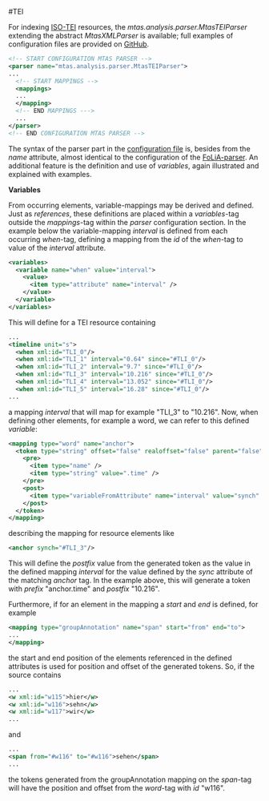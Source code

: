#TEI

For indexing [ISO-TEI](http://www.tei-c.org/) resources, the *mtas.analysis.parser.MtasTEIParser* extending the abstract *MtasXMLParser* is available; full examples of configuration files are provided on [GitHub](https://github.com/textexploration/mtas/tree/master/conf/parser/nederlab/mtas).

```xml
<!-- START CONFIGURATION MTAS PARSER -->
<parser name="mtas.analysis.parser.MtasTEIParser">
...
  <!-- START MAPPINGS -->
  <mappings>
  ...
  </mapping>
  <!-- END MAPPINGS --->
  ...
</parser>
<!-- END CONFIGURATION MTAS PARSER -->
```

The syntax of the parser part in the [configuration file](indexing_configuration.html#configuration) is, besides from the *name* attribute, almost identical to the configuration of the [FoLiA-parser](indexing_formats_folia.html). An additional feature is the definition and use of *variables*, again illustrated and explained with examples.

**Variables**

From occurring elements, variable-mappings may be derived and defined. Just as *references*, these definitions are placed within a *variables*-tag outside the *mappings*-tag within the *parser* configuration section. In the example below the variable-mapping *interval* is defined from each occurring *when*-tag, defining a mapping from the *id* of the *when*-tag to value of the *interval* attribute.

```xml
<variables>
  <variable name="when" value="interval">
    <value>
      <item type="attribute" name="interval" />
    </value>
  </variable>
</variables>
```

This will define for a TEI resource containing

```xml
...
<timeline unit="s">
  <when xml:id="TLI_0"/>
  <when xml:id="TLI_1" interval="0.64" since="#TLI_0"/>
  <when xml:id="TLI_2" interval="9.7" since="#TLI_0"/>
  <when xml:id="TLI_3" interval="10.216" since="#TLI_0"/>
  <when xml:id="TLI_4" interval="13.052" since="#TLI_0"/>
  <when xml:id="TLI_5" interval="16.28" since="#TLI_0"/>
...  
```

a mapping *interval* that will map for example "TLI_3" to "10.216". Now, when defining other elements, for example a word, we can refer to this defined *variable*: 

```xml
<mapping type="word" name="anchor">
  <token type="string" offset="false" realoffset="false" parent="false">
    <pre>
      <item type="name" />
      <item type="string" value=".time" />
    </pre>
    <post>
      <item type="variableFromAttribute" name="interval" value="synch" />
    </post>
  </token>
</mapping>
```

describing the mapping for resource elements like

```xml
<anchor synch="#TLI_3"/>
```

This will define the *postfix* value from the generated token as the value in the defined mapping *interval* for the value defined by the *sync* attribute of the matching *anchor* tag. In the example above, this will generate a token with *prefix* "anchor.time" and *postfix* "10.216".

Furthermore, if for an element in the mapping a *start* and *end* is defined, for example

```xml
<mapping type="groupAnnotation" name="span" start="from" end="to">
...
</mapping>
```
 
the start and end position of the elements referenced in the defined attributes is used for position and offset of the generated tokens. So, if the source contains

```xml
...
<w xml:id="w115">hier</w>
<w xml:id="w116">sehn</w>
<w xml:id="w117">wir</w>
...
```

and

```xml
...
<span from="#w116" to="#w116">sehen</span>
...
```

the tokens generated from the groupAnnotation mapping on the *span*-tag will have the position and offset from the *word*-tag with *id* "w116".

